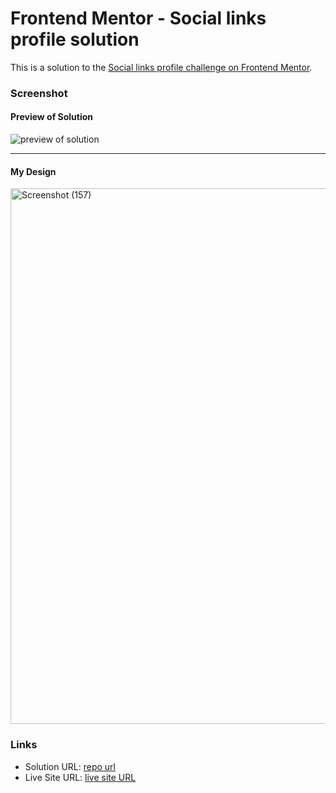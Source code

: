 # Frontend Mentor - Social links profile solution

This is a solution to the [Social links profile challenge on Frontend Mentor](https://www.frontendmentor.io/challenges/social-links-profile-UG32l9m6dQ).

### Screenshot
#### Preview of Solution
![preview of solution](https://github.com/user-attachments/assets/a50f9ebc-1358-40bb-a3f1-46c43ea77661)
<hr>

#### My Design
<img width="1909" height="857" alt="Screenshot (157)" src="https://github.com/user-attachments/assets/9a391548-470f-4180-95ae-553c04c60bed" />

### Links

- Solution URL: [repo url](https://github.com/aishwarya-pixel0/Frontend-Mentor-projects/new/main/social%20link%20profile)
- Live Site URL: [live site URL](https://aishwarya-pixel0.github.io/Frontend-Mentor-projects/social%20link%20profile/)


